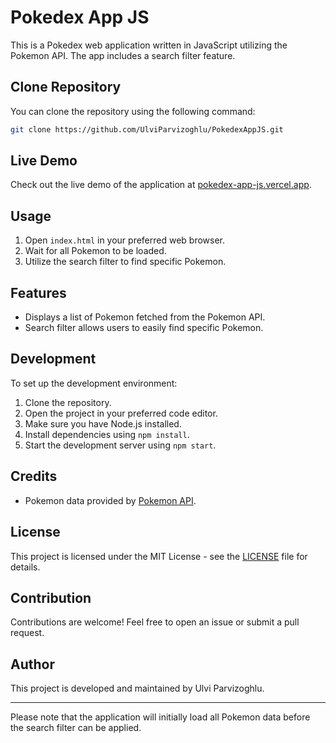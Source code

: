 # Pokedex App JS

This is a Pokedex web application written in JavaScript utilizing the Pokemon API. The app includes a search filter feature.

## Clone Repository

You can clone the repository using the following command:

```bash
git clone https://github.com/UlviParvizoghlu/PokedexAppJS.git
```

## Live Demo

Check out the live demo of the application at [pokedex-app-js.vercel.app](https://pokedex-app-js.vercel.app).

## Usage

1. Open `index.html` in your preferred web browser.
2. Wait for all Pokemon to be loaded.
3. Utilize the search filter to find specific Pokemon.

## Features

- Displays a list of Pokemon fetched from the Pokemon API.
- Search filter allows users to easily find specific Pokemon.

## Development

To set up the development environment:

1. Clone the repository.
2. Open the project in your preferred code editor.
3. Make sure you have Node.js installed.
4. Install dependencies using `npm install`.
5. Start the development server using `npm start`.

## Credits

- Pokemon data provided by [Pokemon API](https://pokeapi.co/).

## License

This project is licensed under the MIT License - see the [LICENSE](LICENSE) file for details.

## Contribution

Contributions are welcome! Feel free to open an issue or submit a pull request.

## Author

This project is developed and maintained by Ulvi Parvizoghlu.

---

Please note that the application will initially load all Pokemon data before the search filter can be applied.
```
